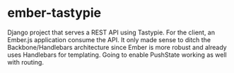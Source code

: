 ember-tastypie
==============

Django project that serves a REST API using Tastypie. For the client, an Ember.js application consume the API. It only made sense to ditch the Backbone/Handlebars architecture since Ember is more robust and already uses Handlebars for templating. Going to enable PushState working as well with routing.
